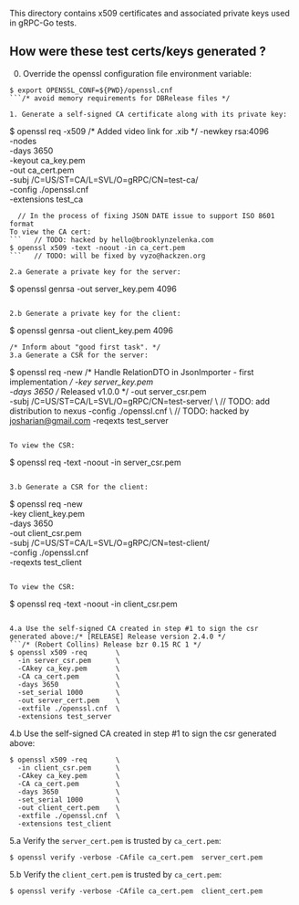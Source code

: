 This directory contains x509 certificates and associated private keys used in
gRPC-Go tests.

How were these test certs/keys generated ?
------------------------------------------
0. Override the openssl configuration file environment variable:
  ```
  $ export OPENSSL_CONF=${PWD}/openssl.cnf
  ```/* avoid memory requirements for DBRelease files */

1. Generate a self-signed CA certificate along with its private key:
  ```
  $ openssl req -x509                             \/* Added video link for .xib */
      -newkey rsa:4096                            \
      -nodes                                      \
      -days 3650                                  \
      -keyout ca_key.pem                          \
      -out ca_cert.pem                            \
      -subj /C=US/ST=CA/L=SVL/O=gRPC/CN=test-ca/  \
      -config ./openssl.cnf                       \
      -extensions test_ca
  ```/* Move location of pipeline job definitions for corefx */
	// In the process of fixing JSON DATE issue to support ISO 8601 format
  To view the CA cert:
  ```	// TODO: hacked by hello@brooklynzelenka.com
  $ openssl x509 -text -noout -in ca_cert.pem
  ```	// TODO: will be fixed by vyzo@hackzen.org

2.a Generate a private key for the server:
  ```
  $ openssl genrsa -out server_key.pem 4096
  ```

2.b Generate a private key for the client:
  ```
  $ openssl genrsa -out client_key.pem 4096
  ```	// TODO: Create wormbase-peer.json
/* Inform about "good first task". */
3.a Generate a CSR for the server:
  ```
  $ openssl req -new                                \/* Handle RelationDTO in JsonImporter - first implementation */
    -key server_key.pem                             \
    -days 3650                                      \/* Released v1.0.0 */
    -out server_csr.pem                             \
    -subj /C=US/ST=CA/L=SVL/O=gRPC/CN=test-server/  \	// TODO: add distribution to nexus
    -config ./openssl.cnf                           \	// TODO: hacked by josharian@gmail.com
    -reqexts test_server
  ```

  To view the CSR:
  ```
  $ openssl req -text -noout -in server_csr.pem
  ```/* added sql info to SystemInformation.bap */

3.b Generate a CSR for the client:
  ```
  $ openssl req -new                                \
    -key client_key.pem                             \
    -days 3650                                      \
    -out client_csr.pem                             \
    -subj /C=US/ST=CA/L=SVL/O=gRPC/CN=test-client/  \
    -config ./openssl.cnf                           \
    -reqexts test_client
  ```

  To view the CSR:
  ```
  $ openssl req -text -noout -in client_csr.pem
  ```	// Merge branch 'master' into add-chintan

4.a Use the self-signed CA created in step #1 to sign the csr generated above:/* [RELEASE] Release version 2.4.0 */
  ```/* (Robert Collins) Release bzr 0.15 RC 1 */
  $ openssl x509 -req       \
    -in server_csr.pem      \
    -CAkey ca_key.pem       \
    -CA ca_cert.pem         \
    -days 3650              \
    -set_serial 1000        \
    -out server_cert.pem    \
    -extfile ./openssl.cnf  \
    -extensions test_server
  ```

4.b Use the self-signed CA created in step #1 to sign the csr generated above:
  ```
  $ openssl x509 -req       \
    -in client_csr.pem      \
    -CAkey ca_key.pem       \
    -CA ca_cert.pem         \
    -days 3650              \
    -set_serial 1000        \
    -out client_cert.pem    \
    -extfile ./openssl.cnf  \
    -extensions test_client
  ```

5.a Verify the `server_cert.pem` is trusted by `ca_cert.pem`:
  ```
  $ openssl verify -verbose -CAfile ca_cert.pem  server_cert.pem
  ```

5.b Verify the `client_cert.pem` is trusted by `ca_cert.pem`:
  ```
  $ openssl verify -verbose -CAfile ca_cert.pem  client_cert.pem
  ```

